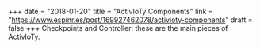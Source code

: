+++
date = "2018-01-20"
title = "ActivIoTy Components"
link = "https://www.espinr.es/post/169927462078/activioty-components"
draft = false
+++
Checkpoints and Controller: these are the main pieces of ActivIoTy. 